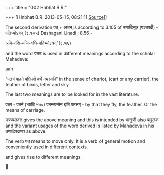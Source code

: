 +++
title = "002 Hnbhat B.R."

+++
[[Hnbhat B.R.	2013-05-15, 08:21:11 [Source](https://groups.google.com/g/samskrita/c/wY-tC36Jsd0)]]



The second derivation पत् + अत्रन् is according to 3.105 of उणादिसूत्र (पञ्चपदी) - पतिभ्योऽत्रन् (३.१०५) Dashagani Unadi ; 8.56 -

अमि-नक्षि-यजि-वधि-पतिभ्योऽत्रन्"(८.५६)

  

  

and the word पतत्र is used in different meanings according to the scholar Mahadeva:

aah

"पतत्रं वाहने पक्षिपक्षे वर्णे नभस्यपि" in the sense of chariot, (cart or any carrier), the feather of birds, letter and sky.

  

The last two meanings are to be looked for in the vast literature.

  

पत्लृ - पतने (भ्वादि ५७०) पतन्त्यन्तेन इति पतत्त्रम् - by that they fly, the feather. Or the means of carriage.

  

उज्ज्वलदत्त् gives the above meaning and this is intended by भानुजी also बाहुलक and the variant usages of the word derived is listed by Mahadeva in his उणादिपदार्णव as above.

  

The verb पत् means to move only. It is a verb of general motion and conveniently used in different contexts.

  

and gives rise to different meanings. 



